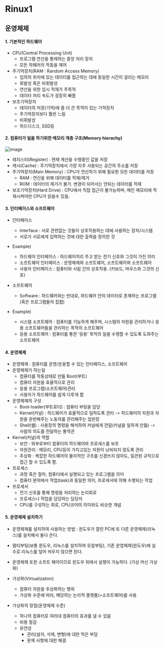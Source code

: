 # Rinux1
## 운영체제
#### 1. 기본적인 하드웨어
- CPU(Central Processing Unit)
  - 프로그램 연산을 통제하는 중앙 처리 장치
  - 모든 하웨어의 작동을 제어
- 주기억장치(RAM : Random Access Memory)
  - 임의의 위치에 있는 데이터를 접근하는 데에 동일한 시간이 걸리는 메모리
  - 휘발성 혹은 비휘발성
  - 연산을 위한 임시 적재가 주목적
  - 데이터 처리 속도가 굉장히 빠름
- 보조기억장치
  - 데이터의 저장(기억)에 좀 더 큰 목적이 있는 기억장치
  - 주기억장치보다 훨씬 느림
  - 비휘발성
  - 하드디스크, SSD등
#### 2. 컴퓨터가 일을 하기위한 메모리 계층 구조(Memory hierachy)
![image](https://user-images.githubusercontent.com/78472987/112274722-29eeec00-8cc2-11eb-865e-62c2b46850be.png)
- 레지스터(Register) : 현재 계산을 수행중인 값을 저장
- 캐시(Cache) : 주기억장치에서 가장 자주 사용되는 공간의 주소를 저장
- 주기억장치(Main Memory) : CPU가 연산하기 위해 필요한 모든 데이터를 저장
  - RAM : 연산을 위해 데이터를 적재/제거
  - ROM : 데이터의 제거가 불가. 변경이 되어서는 안되는 데이터를 적재
- 보조기억장치(Hard Drive) : CPU에서 직접 접근이 불가능하며, 메인 메모리에 적재시켜야만 CPU가 읽을수 있음.
#### 3. 인터페이스와 소프트웨어
- 인터페이스
  - Interface : 서로 관련없는 것들이 상호작용하는 데에 사용하는 장치/시스템
  - 서로가 서로에게 입력하는 것에 대한 출력을 정의한 것
- Example)
  - 하드웨어 인터페이스 : 하드웨어끼리 주고 받는 전기 신호와 그것이 가진 의미
  - 소프트웨어 인터페이스 : 운영체제와 소프트웨어, 소프트웨어와 소프트웨어
  - 사용자 인터페이스 : 컴퓨터와 사람 간의 상호작용. (키보드, 마우스와 그것의 신호)
 
 - 소프트웨어
    - Software :  하드웨어와는 반대로, 하드웨어 안의 데이터로 존재하는 프로그램(혹은 프로그램들의 집합)
 - Example)
    - 시스템 소프트웨어 : 컴퓨터를 기능하게 해주며, 시스템의 자원을 관리하거나 응용 소프트웨어들을 관리하는 목적의 소프트웨어
    - 응용 소프트웨어 : 컴퓨터를 통한 ‘응용’ 목적의 일을 수행할 수 있도록 도와주는 소프트웨어
#### 4. 운영체제
 - 운영체제 : 컴퓨터를 운영/운용할 수 있는 인터페이스, 소프트웨어
 - 운영체제가 하는일
   - 컴퓨터를 작동상태로 만듦 Boot(부트)
   - 컴퓨터 자원을 효율적으로 관리
   - 응용 프로그램(소프트웨어)관리
   - 사용자가 하드웨어를 쉽게 다루게 함
 - 운영체제의 구성
   - Boot-loader(부트로더) : 컴퓨터 부팅을 담당
   - Kernel(커널) : 하드웨어가 효율적으로 일하도록 관리 -> 하드웨어의 자원과 자원을 운반해주는 노동자를 관리해주는 업반장
   - Shell(쉘) : 사용장의 명령을 해석하여 커널에게 전달(커널을 일하게 만듦) -> 사람의 의도를 전달하는 통역관
 - Kernel(커널)의 역할
   - 보안 : 외부로부터 컴퓨터의 하드웨어와 프로세스를 보호
   - 자원관리 : 메모리, CPU등이 가지고있는 자원이 낭비되지 않도록 관리
   - 추상화 : 복잡한 하드웨어의 물리적인 구조를 신경쓰지 않아도, 일관된 규칙으로 접근 할 수 있도록 함.
 - 프로세스
   - 과정 혹은 절차, 컴퓨터에서 실행되고 있는 프로그램을 의미
   - 컴퓨터 분야에서 작업(task)과 동일한 의미, 프로세서에 의해 수행되는 작업
 - 프로세서
   - 전기 신호를 통해 명령을 처리하는 논리회로
   - 프로세스나 작업을 담당하는 담당자
   - CPU를 구성하는 회로, CPU코어의 의미와도 비슷한 개념
#### 5. 운영체제 설치하기
 - 운영체제를 설치하여 사용하는 방법 : 윈도우가 깔린 PC에 또 다른 운영체제(리눅스)를 설치해서 둘다 쓴다.
 - 멀티부팅(보통 윈도우, 리눅스를 설치하여 듀얼부팅), 기존 운영체제(윈도우)에 실수로 리눅스를 덮어 씌우지 않으면 된다.
 - 운영체제 또한 소프트 웨어이므로 윈도우 위에서 실행이 가능하다. (가상 머신 가상화)

 - 가상화(Virtualization)
   - 컴퓨터 자원을 추상화하는 행위
   - 가상화 수준에 따라, 해당하는 논리적 플랫폼(=소프트웨어)를 사용
 - 가상화의 장점(운영체제 수준)
   - 하나의 컴퓨터로 여러대 컴퓨터의 효과를 낼 수 있음
   - 비용 절감
   - 유연성
      - 관리(설치, 삭제, 변형)에 대한 적은 부담
      - 문제 사항에 대한 해결 




















